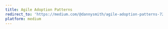 ```yaml
---
title: Agile Adoption Patterns
redirect_to: 'https://medium.com/@dannysmith/agile-adoption-patterns-724fb921945f'
platform: medium
---
```


